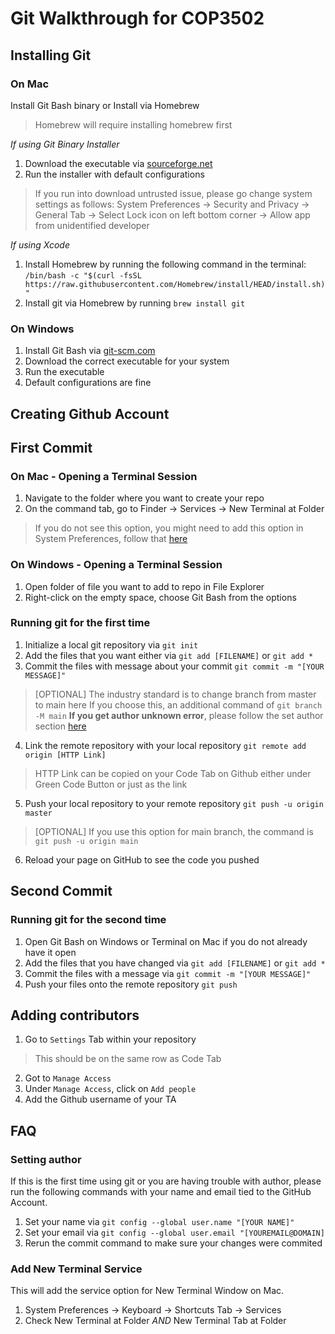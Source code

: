 # Git Walkthrough for COP3502

## Installing Git
### On Mac
Install Git Bash binary or Install via Homebrew
>Homebrew will require installing homebrew first

*If using Git Binary Installer*
1. Download the executable via [sourceforge.net](https://sourceforge.net/projects/git-osx-installer/)
2. Run the installer with default configurations
>If you run into download untrusted issue, please go change system settings as follows:
>System Preferences -> Security and Privacy -> General Tab -> Select Lock icon on left bottom corner -> Allow app from unidentified developer

*If using Xcode*
1. Install Homebrew by running the following command in the terminal:
`/bin/bash -c "$(curl -fsSL https://raw.githubusercontent.com/Homebrew/install/HEAD/install.sh)"`
2. Install git via Homebrew by running `brew install git`



### On Windows
1. Install Git Bash via [git-scm.com](https://git-scm.com/download/win)
2. Download the correct executable for your system
2. Run the executable
3. Default configurations are fine

## Creating Github Account

## First Commit
### On Mac - Opening a Terminal Session
1. Navigate to the folder where you want to create your repo
2. On the command tab, go to Finder -> Services -> New Terminal at Folder
>If you do not see this option, you might need to add this option in System Preferences, follow that [here](#add-new-terminal-service)

### On Windows - Opening a Terminal Session
1. Open folder of file you want to add to repo in File Explorer
2. Right-click on the empty space, choose Git Bash from the options

### Running git for the first time
1. Initialize a local git repository via `git init`
2. Add the files that you want either via `git add [FILENAME]` or `git add *`
3. Commit the files with message about your commit `git commit -m "[YOUR MESSAGE]"`
>[OPTIONAL] The industry standard is to change branch from master to main here
>If you choose this, an additional command of `git branch -M main`
**If you get author unknown error**, please follow the set author section [here](#setting-author)
4. Link the remote repository with your local repository `git remote add origin [HTTP Link]`
>HTTP Link can be copied on your Code Tab on Github either under Green Code Button or just as the link
5. Push your local repository to your remote repository `git push -u origin master`
>[OPTIONAL] If you use this option for main branch, the command is `git push -u origin main`
6. Reload your page on GitHub to see the code you pushed


## Second Commit
### Running git for the second time
1. Open Git Bash on Windows or Terminal on Mac if you do not already have it open
2. Add the files that you have changed via `git add [FILENAME]` or `git add *`
3. Commit the files with a message via `git commit -m "[YOUR MESSAGE]"`
4. Push your files onto the remote repository `git push`

## Adding contributors

1. Go to `Settings` Tab within your repository
>This should be on the same row as Code Tab
2. Got to `Manage Access`
3. Under `Manage Access`, click on `Add people`
4. Add the Github username of your TA


## FAQ

### Setting author
If this is the first time using git or you are having trouble with author, please run the following commands with your name and email tied to the GitHub Account.

1. Set your name via `git config --global user.name "[YOUR NAME]"`
2. Set your email via `git config --global user.email "[YOUREMAIL@DOMAIN]`
3. Rerun the commit command to make sure your changes were commited

### Add New Terminal Service
This will add the service option for New Terminal Window on Mac.

1. System Preferences -> Keyboard -> Shortcuts Tab -> Services
2. Check New Terminal at Folder *AND* New Terminal Tab at Folder